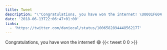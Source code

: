 ```yaml
---
title: Tweet
description: "\"Congratulations, you have won the internet! \U0001F604 \""
date: '2018-06-13T22:06:47+01:00'
links:
  - 'https://twitter.com/daniecal/status/1006582894448562177'
---
```

Congratulations, you have won the internet! 😄 
      {{< tweet 0 0 >}}
    
